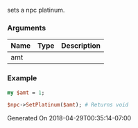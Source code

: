 sets a npc platinum.
### Arguments
**Name**|**Type**|**Description**
:---|:---|:---
amt||

### Example

```perl
my $amt = 1;

$npc->SetPlatinum($amt); # Returns void
```


Generated On 2018-04-29T00:35:14-07:00